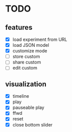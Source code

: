# TODO

## features

- [x] load experiment from URL
- [x] load JSON model
- [x] customize mode
- [ ] store custom
- [ ] share custom
- [ ] edit custom

## visualization

- [x] timeline
- [x] play
- [x] pauseable play
- [x] ffwd
- [x] reset
- [x] close bottom slider
